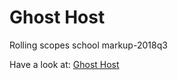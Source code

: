 # Ghost Host
Rolling scopes school markup-2018q3

Have a look at: [Ghost Host](https://dimadk24.github.io/ghost-host/)
